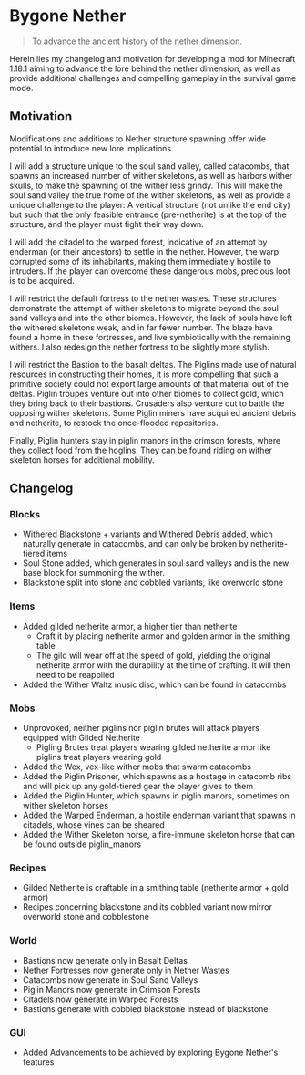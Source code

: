 # Bygone Nether
> To advance the ancient history of the nether dimension.

Herein lies my changelog and motivation for developing a mod for Minecraft 1.18.1 aiming to advance the lore behind the nether dimension, as well as provide additional challenges and compelling gameplay in the survival game mode.

## Motivation

Modifications and additions to Nether structure spawning offer wide potential to introduce new lore implications.

I will add a structure unique to the soul sand valley, called catacombs, that spawns an increased number of wither skeletons, as well as harbors wither skulls, to make the spawning of the wither less grindy. This will make the soul sand valley the true home of the wither skeletons, as well as provide a unique challenge to the player: A vertical structure (not unlike the end city) but such that the only feasible entrance (pre-netherite) is at the top of the structure, and the player must fight their way down.

I will add the citadel to the warped forest, indicative of an attempt by enderman (or their ancestors) to settle in the nether. However, the warp corrupted some of its inhabitants, making them immediately hostile to intruders. If the player can overcome these dangerous mobs, precious loot is to be acquired.

I will restrict the default fortress to the nether wastes. These structures demonstrate the attempt of wither skeletons to migrate beyond the soul sand valleys and into the other biomes. However, the lack of souls have left the withered skeletons weak, and in far fewer number. The blaze have found a home in these fortresses, and live symbiotically with the remaining withers. I also redesign the nether fortress to be slightly more stylish.

I will restrict the Bastion to the basalt deltas. The Piglins made use of natural resources in constructing their homes, it is more compelling that such a primitive society could not export large amounts of that material out of the deltas. Piglin troupes venture out into other biomes to collect gold, which they bring back to their bastions. Crusaders also venture out to battle the opposing wither skeletons. Some Piglin miners have acquired ancient debris and netherite, to restock the once-flooded repositories.

Finally, Piglin hunters stay in piglin manors in the crimson forests, where they collect food from the hoglins. They can be found riding on wither skeleton horses for additional mobility.

## Changelog

### Blocks
* Withered Blackstone + variants and Withered Debris added, which naturally generate in catacombs, and can only be broken by netherite-tiered items
* Soul Stone added, which generates in soul sand valleys and is the new base block for summoning the wither.
* Blackstone split into stone and cobbled variants, like overworld stone

### Items
* Added gilded netherite armor, a higher tier than netherite
  * Craft it by placing netherite armor and golden armor in the smithing table
  * The gild will wear off at the speed of gold, yielding the original netherite armor with the durability at the time of crafting. It will then need to be reapplied
* Added the Wither Waltz music disc, which can be found in catacombs

### Mobs
* Unprovoked, neither piglins nor piglin brutes will attack players equipped with Gilded Netherite
  * Pigling Brutes treat players wearing gilded netherite armor like piglins treat players wearing gold
* Added the Wex, vex-like wither mobs that swarm catacombs
* Added the Piglin Prisoner, which spawns as a hostage in catacomb ribs and will pick up any gold-tiered gear the player gives to them
* Added the Piglin Hunter, which spawns in piglin manors, sometimes on wither skeleton horses
* Added the Warped Enderman, a hostile enderman variant that spawns in citadels, whose vines can be sheared
* Added the Wither Skeleton horse, a fire-immune skeleton horse that can be found outside piglin_manors

### Recipes
* Gilded Netherite is craftable in a smithing table (netherite armor + gold armor)
* Recipes concerning blackstone and its cobbled variant now mirror overworld stone and cobblestone

### World
* Bastions now generate only in Basalt Deltas
* Nether Fortresses now generate only in Nether Wastes
* Catacombs now generate in Soul Sand Valleys
* Piglin Manors now generate in Crimson Forests
* Citadels now generate in Warped Forests
* Bastions generate with cobbled blackstone instead of blackstone

### GUI
* Added Advancements to be achieved by exploring Bygone Nether's features
